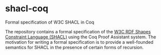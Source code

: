 # shacl-coq
Formal specification of W3C SHACL in Coq

The repository contains a formal specification of the [W3C RDF Shapes Constraint Language (SHACL)](https://www.w3.org/TR/shacl/) using the Coq Proof Assistant system. The motivation for writing a formal specification is to provide a well-founded semantics for SHACL in the presence of certain forms of recursion.
